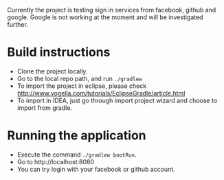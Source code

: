 Currently the project is testing sign in services from facebook, github and google.
Google is not working at the moment and will be investigated further.


# Build instructions
- Clone the project locally.
- Go to the local repo path, and run `./gradlew`
- To import the project in eclipse, please check http://www.vogella.com/tutorials/EclipseGradle/article.html
- To import in IDEA, just go through import project wizard and choose to import from gradle.


# Running the application
- Execute the command `./gradlew bootRun`.
- Go to http://localhost:8080
- You can try login with your facebook or github account.